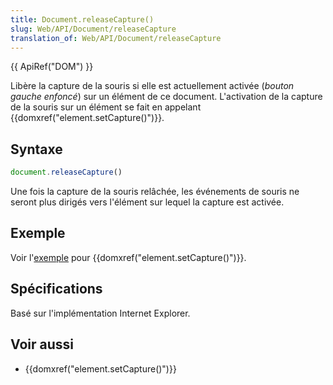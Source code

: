 ```yaml
---
title: Document.releaseCapture()
slug: Web/API/Document/releaseCapture
translation_of: Web/API/Document/releaseCapture
---
```


{{ ApiRef("DOM") }}

Libère la capture de la souris si elle est actuellement activée (_bouton gauche enfoncé_) sur un élément de ce document. L'activation de la capture de la souris sur un élément se fait en appelant {{domxref("element.setCapture()")}}.

## Syntaxe

```js
document.releaseCapture()
```

Une fois la capture de la souris relâchée, les événements de souris ne seront plus dirigés vers l'élément sur lequel la capture est activée.

## Exemple

Voir l'[exemple](/fr/docs/Web/API/element.setCapture#Example) pour {{domxref("element.setCapture()")}}.

## Spécifications

Basé sur l'implémentation Internet Explorer.

## Voir aussi

- {{domxref("element.setCapture()")}}
